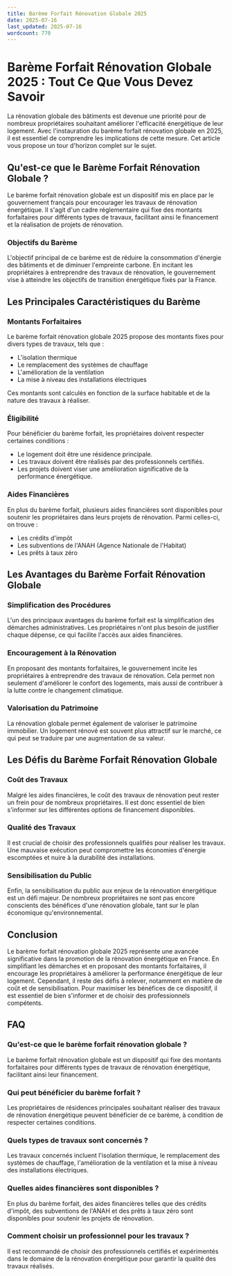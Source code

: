 ```yaml
---
title: Barème Forfait Rénovation Globale 2025
date: 2025-07-16
last_updated: 2025-07-16
wordcount: 770
---
```


# Barème Forfait Rénovation Globale 2025 : Tout Ce Que Vous Devez Savoir

La rénovation globale des bâtiments est devenue une priorité pour de nombreux propriétaires souhaitant améliorer l'efficacité énergétique de leur logement. Avec l'instauration du barème forfait rénovation globale en 2025, il est essentiel de comprendre les implications de cette mesure. Cet article vous propose un tour d'horizon complet sur le sujet.

## Qu'est-ce que le Barème Forfait Rénovation Globale ?

Le barème forfait rénovation globale est un dispositif mis en place par le gouvernement français pour encourager les travaux de rénovation énergétique. Il s'agit d'un cadre réglementaire qui fixe des montants forfaitaires pour différents types de travaux, facilitant ainsi le financement et la réalisation de projets de rénovation.

### Objectifs du Barème

L'objectif principal de ce barème est de réduire la consommation d'énergie des bâtiments et de diminuer l'empreinte carbone. En incitant les propriétaires à entreprendre des travaux de rénovation, le gouvernement vise à atteindre les objectifs de transition énergétique fixés par la France.

## Les Principales Caractéristiques du Barème

### Montants Forfaitaires

Le barème forfait rénovation globale 2025 propose des montants fixes pour divers types de travaux, tels que :

- L'isolation thermique
- Le remplacement des systèmes de chauffage
- L'amélioration de la ventilation
- La mise à niveau des installations électriques

Ces montants sont calculés en fonction de la surface habitable et de la nature des travaux à réaliser.

### Éligibilité

Pour bénéficier du barème forfait, les propriétaires doivent respecter certaines conditions :

- Le logement doit être une résidence principale.
- Les travaux doivent être réalisés par des professionnels certifiés.
- Les projets doivent viser une amélioration significative de la performance énergétique.

### Aides Financières

En plus du barème forfait, plusieurs aides financières sont disponibles pour soutenir les propriétaires dans leurs projets de rénovation. Parmi celles-ci, on trouve :

- Les crédits d'impôt
- Les subventions de l'ANAH (Agence Nationale de l'Habitat)
- Les prêts à taux zéro

## Les Avantages du Barème Forfait Rénovation Globale

### Simplification des Procédures

L'un des principaux avantages du barème forfait est la simplification des démarches administratives. Les propriétaires n'ont plus besoin de justifier chaque dépense, ce qui facilite l'accès aux aides financières.

### Encouragement à la Rénovation

En proposant des montants forfaitaires, le gouvernement incite les propriétaires à entreprendre des travaux de rénovation. Cela permet non seulement d'améliorer le confort des logements, mais aussi de contribuer à la lutte contre le changement climatique.

### Valorisation du Patrimoine

La rénovation globale permet également de valoriser le patrimoine immobilier. Un logement rénové est souvent plus attractif sur le marché, ce qui peut se traduire par une augmentation de sa valeur.

## Les Défis du Barème Forfait Rénovation Globale

### Coût des Travaux

Malgré les aides financières, le coût des travaux de rénovation peut rester un frein pour de nombreux propriétaires. Il est donc essentiel de bien s'informer sur les différentes options de financement disponibles.

### Qualité des Travaux

Il est crucial de choisir des professionnels qualifiés pour réaliser les travaux. Une mauvaise exécution peut compromettre les économies d'énergie escomptées et nuire à la durabilité des installations.

### Sensibilisation du Public

Enfin, la sensibilisation du public aux enjeux de la rénovation énergétique est un défi majeur. De nombreux propriétaires ne sont pas encore conscients des bénéfices d'une rénovation globale, tant sur le plan économique qu'environnemental.

## Conclusion

Le barème forfait rénovation globale 2025 représente une avancée significative dans la promotion de la rénovation énergétique en France. En simplifiant les démarches et en proposant des montants forfaitaires, il encourage les propriétaires à améliorer la performance énergétique de leur logement. Cependant, il reste des défis à relever, notamment en matière de coût et de sensibilisation. Pour maximiser les bénéfices de ce dispositif, il est essentiel de bien s'informer et de choisir des professionnels compétents.

## FAQ

### Qu'est-ce que le barème forfait rénovation globale ?

Le barème forfait rénovation globale est un dispositif qui fixe des montants forfaitaires pour différents types de travaux de rénovation énergétique, facilitant ainsi leur financement.

### Qui peut bénéficier du barème forfait ?

Les propriétaires de résidences principales souhaitant réaliser des travaux de rénovation énergétique peuvent bénéficier de ce barème, à condition de respecter certaines conditions.

### Quels types de travaux sont concernés ?

Les travaux concernés incluent l'isolation thermique, le remplacement des systèmes de chauffage, l'amélioration de la ventilation et la mise à niveau des installations électriques.

### Quelles aides financières sont disponibles ?

En plus du barème forfait, des aides financières telles que des crédits d'impôt, des subventions de l'ANAH et des prêts à taux zéro sont disponibles pour soutenir les projets de rénovation.

### Comment choisir un professionnel pour les travaux ?

Il est recommandé de choisir des professionnels certifiés et expérimentés dans le domaine de la rénovation énergétique pour garantir la qualité des travaux réalisés.